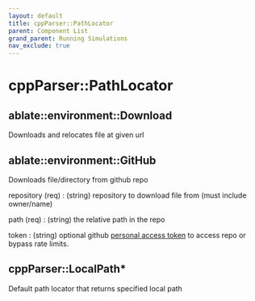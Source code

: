 ```yaml
---
layout: default
title: cppParser::PathLocator
parent: Component List
grand_parent: Running Simulations
nav_exclude: true
---
```

# cppParser::PathLocator
## ablate::environment::Download
Downloads and relocates file at given url

## ablate::environment::GitHub
Downloads file/directory from github repo

repository (req) 
: (string) repository to download file from (must include owner/name)

path (req) 
: (string) the relative path in the repo

token
: (string) optional github [personal access token](https://docs.github.com/en/authentication/keeping-your-account-and-data-secure/creating-a-personal-access-token) to access repo or bypass rate limits.

## cppParser::LocalPath*
Default path locator that returns specified local path


